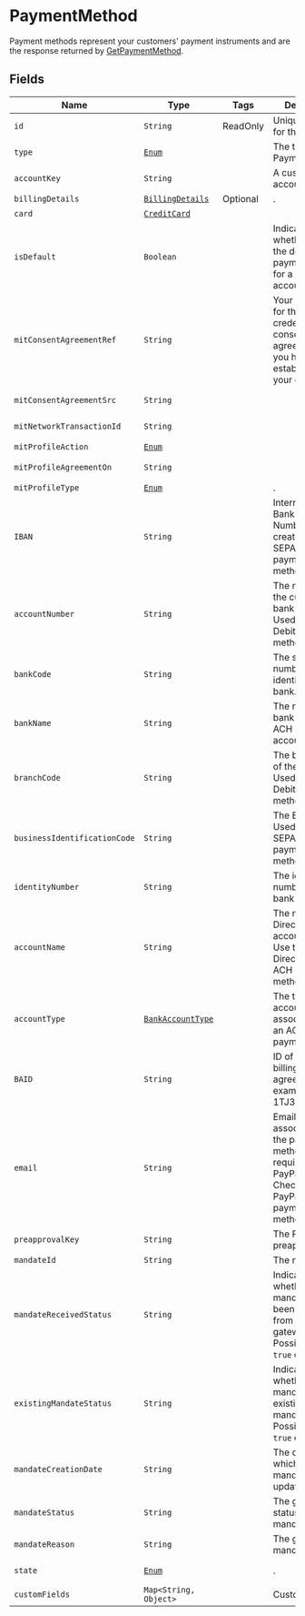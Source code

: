 
# PaymentMethod

Payment methods represent your customers' payment instruments and are the response returned by [GetPaymentMethod](/doc/payment-method-api.md#get-payment-method).

## Fields

| Name | Type | Tags | Description | Getter |
|  --- | --- | --- | --- | --- |
| `id` | `String` | ReadOnly | Unique identifier for the object. | String getId() |
| `type` | [`Enum`](/doc/models/payment-method-type.md) |  | The type of the PaymentMethod. | String getType() |
| `accountKey` | `String` |  | A customer account key. | String getAccountKey() |
| `billingDetails` | [`BillingDetails`](/doc/models/billing-details.md) | Optional | . | String getBillingDetails() |
| `card` | [`CreditCard`](/doc/models/credit-card.md) |  |  | CreditCard getCard() |
| `isDefault` | `Boolean` |  | Indicates whether this is the default payment method for a customer account. | Boolean getIsDefault() |
| `mitConsentAgreementRef` | `String` |  | Your reference for the stored credential consent agreement that you have established with your customer. | String getMitConsentAgreementRef() |
| `mitConsentAgreementSrc` | `String` |  |  | String getMitConsentAgreementSrc() |
| `mitNetworkTransactionId` | `String` |  |  | String getMitNetworkTransactionId() |
| `mitProfileAction` | [`Enum`](/doc/models/mit-profile-action.md) |  |  | String getMitProfileAction() |
| `mitProfileAgreementOn` | `String` |  |  | String getMitProfileAgreementOn() |
| `mitProfileType` | [`Enum`](/doc/models/mit-profile-type.md) |  | . | String getMitProfileType() |
| `IBAN` | `String` |  | International Bank Account Number used to create SEPA_DEBIT payment methods. | String getIBAN() |
| `accountNumber` | `String` |  | The number of the customer's bank account. Used with Direct Debit payment methods. | String getaccountNumber() |
| `bankCode` | `String` |  | The sort code or number that identifies the bank. | String getbankCode() |
| `bankName` | `String` |  | The name of the bank where the ACH payment account is held. | String getbankName() |
| `branchCode` | `String` |  | The branch code of the bank. Used with Direct Debit payment methods. | String getbranchCode() |
| `businessIdentificationCode` | `String` |  | The BIC code. Used with SEPA_DEBIT payment methods. | String getbusinessIdentificationCode() |
| `identityNumber` | `String` |  | The identity number used for bank transfer. | String getIdentityNumber() |
| `accountName` | `String` |  | The name on the Direct Debit bank account or ACH. Use this field for Direct Debit or ACH payment methods. | String getAccountName() |
| `accountType` | [`BankAccountType`](/doc/models/bank-account-type.md) |  | The type of bank account associated with an ACH payment. | String getAccountType() |
| `BAID` | `String` |  | ID of a PayPal billing agreement. For example, I-1TJ3GAGG82Y9. | String getBAID() |
| `email` | `String` |  | Email address associated with the payment method. This is required with a PayPal Express Checkout or a PayPal Adaptive payment method. | String getEmail() |
| `preapprovalKey` | `String` |  | The PayPal preapproval key. | String getPreapprovalKey() |
| `mandateId` | `String` |  | The mandate id. | String getMandateId() |
| `mandateReceivedStatus` | `String` |  | Indicates whether the mandate has been received from the gateway. Possible values `true` or `false`. | String getMandateReceivedStatus() |
| `existingMandateStatus` | `String` |  | Indicates whether the mandate is an existing mandate. Possible values `true` or `false`. | String getExistingMandateStatus() |
| `mandateCreationDate` | `String` |  | The date on which the mandate was updated. | String getMandateCreationDate() |
| `mandateStatus` | `String` |  | The gateway status of the mandate. | String getMandateStatus() |
| `mandateReason` | `String` |  | The gateway mandate reason. | String getMandateReason() |
| `state` | [`Enum`](/doc/models/payment-method-state.md)  |  | . | PaymentMethodState getState() |
| `customFields` | `Map<String, Object>` |  | Custom fields. | `Map<String, Object> getCustomFields()`|
